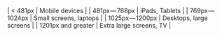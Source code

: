 | < 481px               | Mobile devices          |
| 481px — 768px         | iPads, Tablets          |
| 769px — 1024px        | Small screens, laptops  |
| 1025px — 1200px       | Desktops, large screens |
| 1201px and greater    | Extra large screens, TV |